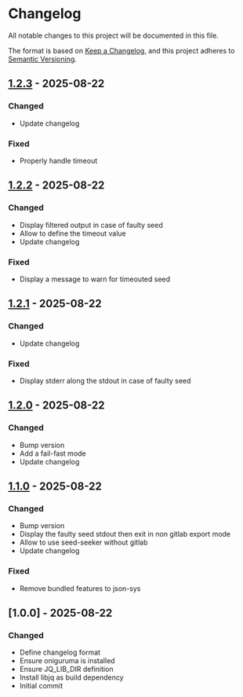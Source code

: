 # Changelog

All notable changes to this project will be documented in this file.

The format is based on [Keep a Changelog](https://keepachangelog.com/en/1.0.0/),
and this project adheres to [Semantic Versioning](https://semver.org/spec/v2.0.0.html).

## [1.2.3] - 2025-08-22

### Changed

- Update changelog

### Fixed

- Properly handle timeout

## [1.2.2] - 2025-08-22

### Changed

- Display filtered output in case of faulty seed
- Allow to define the timeout value
- Update changelog

### Fixed

- Display a message to warn for timeouted seed

## [1.2.1] - 2025-08-22

### Changed

- Update changelog

### Fixed

- Display stderr along the stdout in case of faulty seed

## [1.2.0] - 2025-08-22

### Changed

- Bump version
- Add a fail-fast mode
- Update changelog

## [1.1.0] - 2025-08-22

### Changed

- Bump version
- Display the faulty seed stdout then exit in non gitlab export mode
- Allow to use seed-seeker without gitlab
- Update changelog

### Fixed

- Remove bundled features to json-sys

## [1.0.0] - 2025-08-22

### Changed

- Define changelog format
- Ensure oniguruma is installed
- Ensure JQ_LIB_DIR definition
- Install libjq as build dependency
- Initial commit

[1.2.3]: https://github.com/FDB-Cabinet/ssed-seeker/compare/v1.2.2..v1.2.3
[1.2.2]: https://github.com/FDB-Cabinet/ssed-seeker/compare/v1.2.1..v1.2.2
[1.2.1]: https://github.com/FDB-Cabinet/ssed-seeker/compare/v1.2.0..v1.2.1
[1.2.0]: https://github.com/FDB-Cabinet/ssed-seeker/compare/v1.1.0..v1.2.0
[1.1.0]: https://github.com/FDB-Cabinet/ssed-seeker/compare/v1.0.0..v1.1.0

<!-- generated by git-cliff -->
